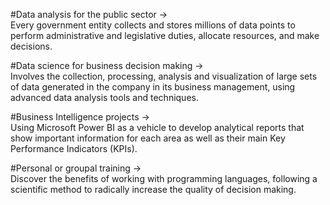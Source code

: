 
#Data analysis for the public sector → <br>
Every government entity collects and stores millions of data points to perform administrative and legislative duties, allocate resources, and make decisions.

#Data science for business decision making → <br>
Involves the collection, processing, analysis and visualization of large sets of data generated in the company in its business management, using advanced data analysis tools and techniques.

#Business Intelligence projects → <br>
Using Microsoft Power BI as a vehicle to develop analytical reports that show important information for each area as well as their main Key Performance Indicators (KPIs).

#Personal or groupal training → <br>
Discover the benefits of working with programming languages, ​​following a scientific method to radically increase the quality of decision making.
